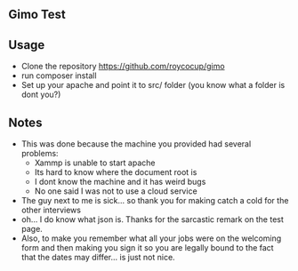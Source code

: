 ## Gimo Test


## Usage
- Clone the repository https://github.com/roycocup/gimo
- run composer install 
- Set up your apache and point it to src/ folder (you know what a folder is dont you?)


## Notes
- This was done because the machine you provided had several problems:
    - Xammp is unable to start apache 
    - Its hard to know where the document root is
    - I dont know the machine and it has weird bugs
    - No one said I was not to use a cloud service
- Τhe guy next to me is sick... so thank you for making catch a cold for the other interviews
- oh... I do know what json is. Thanks for the sarcastic remark on the test page. 
- Also, to make you remember what all your jobs were on the welcoming form and then
making you sign it so you are legally bound to the fact that the dates may differ... is just not nice. 